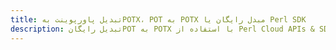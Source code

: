 ---title: تبدیل پاورپوینت بهPOTX، POT به POTX مبدل رایگان یا Perl SDKdescription: تبدیل رایگانPOT به POTX با استفاده از Perl Cloud APIs & SDK. همچنین اسناد Microsoft PowerPoint را در Cloud ایجاد، ویرایش و رندر کنید.---